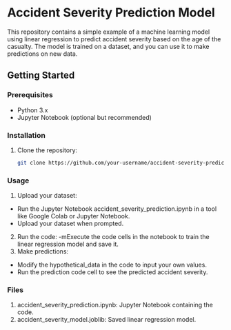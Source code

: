 # Accident Severity Prediction Model

This repository contains a simple example of a machine learning model using linear regression to predict accident severity based on the age of the casualty. The model is trained on a dataset, and you can use it to make predictions on new data.

## Getting Started

### Prerequisites
- Python 3.x
- Jupyter Notebook (optional but recommended)

### Installation
1. Clone the repository:
   ```bash
   git clone https://github.com/your-username/accident-severity-prediction.git
   
### Usage
1. Upload your dataset:
- Run the Jupyter Notebook accident_severity_prediction.ipynb in a tool like Google Colab or Jupyter Notebook.
- Upload your dataset when prompted.
2. Run the code:
-mExecute the code cells in the notebook to train the linear regression model and save it.
3. Make predictions:
- Modify the hypothetical_data in the code to input your own values.
- Run the prediction code cell to see the predicted accident severity.
### Files
1. accident_severity_prediction.ipynb: Jupyter Notebook containing the code.
2. accident_severity_model.joblib: Saved linear regression model.
